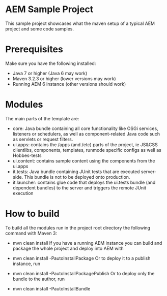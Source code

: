 # AEM Sample Project
This sample project showcases what the maven setup of a typical AEM project and some code samples.

# Prerequisites
Make sure you have the following installed:

- Java 7 or higher (Java 6 may work)
- Maven 3.2.3 or higher (lower versions may work)
- Running AEM 6 instance (other versions should work)


# Modules
The main parts of the template are:

- core: Java bundle containing all core functionality like OSGi services, listeners or schedulers, as well as component-related Java code such as servlets or request filters.
- ui.apps: contains the /apps (and /etc) parts of the project, ie JS&CSS clientlibs, components, templates, runmode specific configs as well as Hobbes-tests
- ui.content: contains sample content using the components from the ui.apps
- it.tests: Java bundle containing JUnit tests that are executed server-side. This bundle is not to be deployed onto production.
- it.launcher: contains glue code that deploys the ui.tests bundle (and dependent bundles) to the server and triggers the remote JUnit execution


# How to build
To build all the modules run in the project root directory the following command with Maven 3:

- mvn clean install
If you have a running AEM instance you can build and package the whole project and deploy into AEM with

- mvn clean install -PautoInstallPackage
Or to deploy it to a publish instance, run

- mvn clean install -PautoInstallPackagePublish
Or to deploy only the bundle to the author, run

- mvn clean install -PautoInstallBundle
